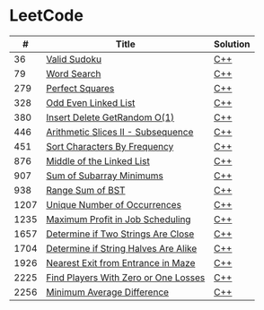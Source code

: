 # LeetCode

| # | Title | Solution |
|---| ----- | -------- |
| 36 | [Valid Sudoku](https://leetcode.com/problems/valid-sudoku/) | [C++](./algorithms/36.valid-sudoku.cpp) |
| 79 | [Word Search](https://leetcode.com/problems/word-search/) | [C++](./algorithms/79.word-search.cpp) |
| 279 | [Perfect Squares](https://leetcode.com/problems/perfect-squares/) | [C++](./algorithms/279.perfect-squares.cpp) |
| 328 | [Odd Even Linked List](https://leetcode.com/problems/odd-even-linked-list/) | [C++](./algorithms/328.odd-even-linked-list.cpp) |
| 380 | [Insert Delete GetRandom O(1)](https://leetcode.com/problems/insert-delete-getrandom-o1/) | [C++](./algorithms/380.insert-delete-getrandom-o1.cpp) |
| 446 | [Arithmetic Slices II - Subsequence](https://leetcode.com/problems/arithmetic-slices-ii-subsequence/) | [C++](./algorithms/446.arithmetic-slices-ii-subsequence.cpp) |
| 451 | [Sort Characters By Frequency](https://leetcode.com/problems/sort-characters-by-frequency/) | [C++](./algorithms/451.sort-characters-by-frequency.cpp) |
| 876 | [Middle of the Linked List](https://leetcode.com/problems/middle-of-the-linked-list/) | [C++](./algorithms/876.middle-of-the-linked-list.cpp) |
| 907 | [Sum of Subarray Minimums](https://leetcode.com/problems/sum-of-subarray-minimums/) | [C++](./algorithms/907.sum-of-subarray-minimums.cpp) |
| 938 | [Range Sum of BST](https://leetcode.com/problems/range-sum-of-bst/) | [C++](./algorithms/938.range-sum-of-bst.cpp) |
| 1207 | [Unique Number of Occurrences](https://leetcode.com/problems/unique-number-of-occurrences/) | [C++](./algorithms/1207.unique-number-of-occurrences.cpp) |
| 1235 | [Maximum Profit in Job Scheduling](https://leetcode.com/problems/maximum-profit-in-job-scheduling/) | [C++](./algorithms/1235.maximum-profit-in-job-scheduling.cpp) |
| 1657 | [Determine if Two Strings Are Close](https://leetcode.com/problems/determine-if-two-strings-are-close/) | [C++](./algorithms/1657.determine-if-two-strings-are-close.cpp) |
| 1704 | [Determine if String Halves Are Alike](https://leetcode.com/problems/determine-if-string-halves-are-alike/) | [C++](./algorithms/1704.determine-if-string-halves-are-alike.cpp) |
| 1926 | [Nearest Exit from Entrance in Maze](https://leetcode.com/problems/nearest-exit-from-entrance-in-maze/) | [C++](./algorithms/1926.nearest-exit-from-entrance-in-maze.cpp) |
| 2225 | [Find Players With Zero or One Losses](https://leetcode.com/problems/find-players-with-zero-or-one-losses/) | [C++](./algorithms/2225.find-players-with-zero-or-one-losses.cpp) |
| 2256 | [Minimum Average Difference](https://leetcode.com/problems/minimum-average-difference/) | [C++](./algorithms/2256.minimum-average-difference.cpp) |
